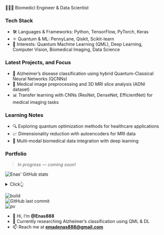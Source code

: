 👩🏻‍💻  Biomedicl Engineer & Data Scientist

### Tech Stack  

- 🛠 Languages & Frameworks: Python, TensorFlow, PyTorch, Keras  
- ⚛️ Quantum & ML: PennyLane, Qiskit, Scikit-learn  
- 🧠 Interests: Quantum Machine Learning (QML), Deep Learning, Computer Vision, Biomedical Imaging, Data Science  

### Latest Projects, and Focus 

- 🧬 Alzheimer’s disease classification using hybrid Quantum-Classical Neural Networks (QCNNs)  
- 🏥 Medical image preprocessing and 3D MRI slice analysis (ADNI dataset)  
- 📊 Transfer learning with CNNs (ResNet, DenseNet, EfficientNet) for medical imaging tasks  

### Learning Notes  

- 🔍 Exploring quantum optimization methods for healthcare applications  
- 📈 Dimensionality reduction with autoencoders for MRI data  
- 🧩 Multi-modal biomedical data integration with deep learning  

### Portfolio  

> *In progress — coming soon!*  

![Enas' GitHub stats](https://github-readme-stats.vercel.app/api?username=Enas888&show_icons=true&theme=dracula&hide=stars,issues)  

<details>  
  <summary>Click👆</summary>  
  <pre>  
  🚀 Passionate about AI + Quantum for Healthcare  
  </pre>  
</details>  

![build](https://github.com/Enas888/Enas888/workflows/build/badge.svg)  
![GitHub last commit](https://img.shields.io/github/last-commit/Enas888/Enas888)  
![pv](https://pageview.vercel.app/?github_user=Enas888)  

- 👋 Hi, I’m **@Enas888**  
- 🌱 Currently researching Alzheimer’s classification using QML & DL  
- 📫 Reach me at **emadenas888@gmail.com**  
